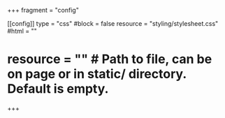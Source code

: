 +++
fragment = "config"

[[config]]
  type = "css"
  #block = false
  resource = "styling/stylesheet.css"
  #html = "<link rel='stylesheet' href='https://ion.flyingdragon.net/styling/stylesheet.css'>"
  # resource = "" # Path to file, can be on page or in static/ directory. Default is empty.
+++